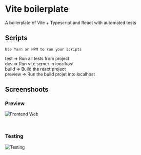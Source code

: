 # Vite boilerplate

A boilerplate of Vite + Typescript and React with automated tests

## Scripts

`Use Yarn or NPM to run your scripts`

test => Run all tests from project <br/>
dev => Run vite server in localhost <br/>
build => Build the react project <br/>
preview => Run the build projet into localhost <br/>

## Screenshoots

### Preview
![Frontend Web](https://user-images.githubusercontent.com/55673235/205501257-b310130b-e253-40cc-bbee-f893ac52f2d5.png)

<br/>

### Testing
![Testing](https://user-images.githubusercontent.com/55673235/205501529-20d88194-62dd-4a73-92e1-1f57096bb02f.png)


